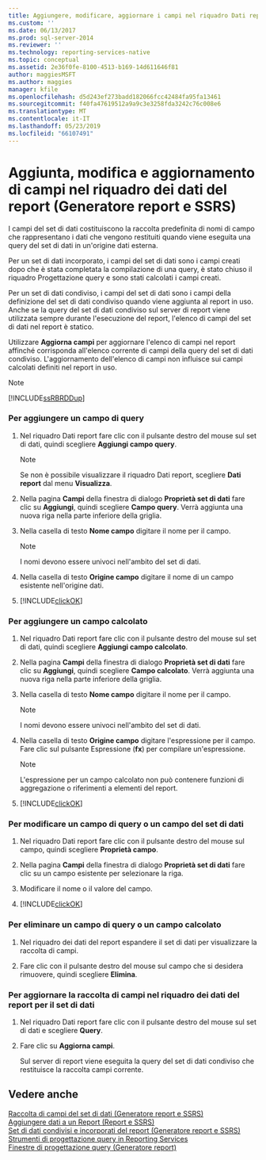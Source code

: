 ```yaml
---
title: Aggiungere, modificare, aggiornare i campi nel riquadro Dati report (Generatore report e SSRS) | Microsoft Docs
ms.custom: ''
ms.date: 06/13/2017
ms.prod: sql-server-2014
ms.reviewer: ''
ms.technology: reporting-services-native
ms.topic: conceptual
ms.assetid: 2e36f0fe-8100-4513-b169-14d611646f81
author: maggiesMSFT
ms.author: maggies
manager: kfile
ms.openlocfilehash: d5d243ef273badd182066fcc42484fa95fa13461
ms.sourcegitcommit: f40fa47619512a9a9c3e3258fda3242c76c008e6
ms.translationtype: MT
ms.contentlocale: it-IT
ms.lasthandoff: 05/23/2019
ms.locfileid: "66107491"
---
```

# <a name="add-edit-refresh-fields-in-the-report-data-pane-report-builder-and-ssrs"></a>Aggiunta, modifica e aggiornamento di campi nel riquadro dei dati del report (Generatore report e SSRS)
  I campi del set di dati costituiscono la raccolta predefinita di nomi di campo che rappresentano i dati che vengono restituiti quando viene eseguita una query del set di dati in un'origine dati esterna.  
  
 Per un set di dati incorporato, i campi del set di dati sono i campi creati dopo che è stata completata la compilazione di una query, è stato chiuso il riquadro Progettazione query e sono stati calcolati i campi creati.  
  
 Per un set di dati condiviso, i campi del set di dati sono i campi della definizione del set di dati condiviso quando viene aggiunta al report in uso. Anche se la query del set di dati condiviso sul server di report viene utilizzata sempre durante l'esecuzione del report, l'elenco di campi del set di dati nel report è statico.  
  
 Utilizzare **Aggiorna campi** per aggiornare l'elenco di campi nel report affinché corrisponda all'elenco corrente di campi della query del set di dati condiviso. L'aggiornamento dell'elenco di campi non influisce sui campi calcolati definiti nel report in uso.  
  
> [!NOTE]  
>  [!INCLUDE[ssRBRDDup](../../includes/ssrbrddup-md.md)]  
  
### <a name="to-add-a-query-field"></a>Per aggiungere un campo di query  
  
1.  Nel riquadro Dati report fare clic con il pulsante destro del mouse sul set di dati, quindi scegliere **Aggiungi campo query**.  
  
    > [!NOTE]  
    >  Se non è possibile visualizzare il riquadro Dati report, scegliere **Dati report** dal menu **Visualizza**.  
  
2.  Nella pagina **Campi** della finestra di dialogo **Proprietà set di dati** fare clic su **Aggiungi**, quindi scegliere **Campo query**. Verrà aggiunta una nuova riga nella parte inferiore della griglia.  
  
3.  Nella casella di testo **Nome campo** digitare il nome per il campo.  
  
    > [!NOTE]  
    >  I nomi devono essere univoci nell'ambito del set di dati.  
  
4.  Nella casella di testo **Origine campo** digitare il nome di un campo esistente nell'origine dati.  
  
5.  [!INCLUDE[clickOK](../../includes/clickok-md.md)]  
  
### <a name="to-add-a-calculated-field"></a>Per aggiungere un campo calcolato  
  
1.  Nel riquadro Dati report fare clic con il pulsante destro del mouse sul set di dati, quindi scegliere **Aggiungi campo calcolato**.  
  
2.  Nella pagina **Campi** della finestra di dialogo **Proprietà set di dati** fare clic su **Aggiungi**, quindi scegliere **Campo calcolato**. Verrà aggiunta una nuova riga nella parte inferiore della griglia.  
  
3.  Nella casella di testo **Nome campo** digitare il nome per il campo.  
  
    > [!NOTE]  
    >  I nomi devono essere univoci nell'ambito del set di dati.  
  
4.  Nella casella di testo **Origine campo** digitare l'espressione per il campo. Fare clic sul pulsante Espressione (**fx**) per compilare un'espressione.  
  
    > [!NOTE]  
    >  L'espressione per un campo calcolato non può contenere funzioni di aggregazione o riferimenti a elementi del report.  
  
5.  [!INCLUDE[clickOK](../../includes/clickok-md.md)]  
  
### <a name="to-edit-a-query-field-or-a-dataset-field"></a>Per modificare un campo di query o un campo del set di dati  
  
1.  Nel riquadro Dati report fare clic con il pulsante destro del mouse sul campo, quindi scegliere **Proprietà campo**.  
  
2.  Nella pagina **Campi** della finestra di dialogo **Proprietà set di dati** fare clic su un campo esistente per selezionare la riga.  
  
3.  Modificare il nome o il valore del campo.  
  
4.  [!INCLUDE[clickOK](../../includes/clickok-md.md)]  
  
### <a name="to-delete-a-query-field-or-a-calculated-field"></a>Per eliminare un campo di query o un campo calcolato  
  
1.  Nel riquadro dei dati del report espandere il set di dati per visualizzare la raccolta di campi.  
  
2.  Fare clic con il pulsante destro del mouse sul campo che si desidera rimuovere, quindi scegliere **Elimina**.  
  
### <a name="to-refresh-the-field-collection-in-the-report-data-pane-for-a-shared-dataset"></a>Per aggiornare la raccolta di campi nel riquadro dei dati del report per il set di dati  
  
1.  Nel riquadro Dati report fare clic con il pulsante destro del mouse sul set di dati e scegliere **Query**.  
  
2.  Fare clic su **Aggiorna campi**.  
  
     Sul server di report viene eseguita la query del set di dati condiviso che restituisce la raccolta campi corrente.  
  
## <a name="see-also"></a>Vedere anche  
 [Raccolta di campi del set di dati &#40;Generatore report e SSRS&#41;](dataset-fields-collection-report-builder-and-ssrs.md)   
 [Aggiungere dati a un Report &#40;Report e SSRS&#41;](report-datasets-ssrs.md)   
 [Set di dati condivisi e incorporati del report &#40;Generatore report e SSRS&#41;](report-embedded-datasets-and-shared-datasets-report-builder-and-ssrs.md)   
 [Strumenti di progettazione query in Reporting Services](../reporting-services-query-designers.md)   
 [Finestre di progettazione query &#40;Generatore report&#41;](../query-designers-report-builder.md)  
  
  
